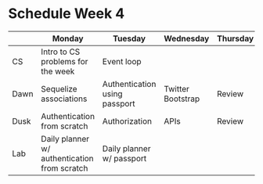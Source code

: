 # Schedule Week 4

|      | Monday | Tuesday | Wednesday | Thursday | Friday |
|------|------|-------|--------|---------|-------|
| CS   | Intro to CS problems for the week | Event loop |  |  |  |
| Dawn | Sequelize associations | Authentication using passport | Twitter Bootstrap | Review | Wireframing & Trello, project intro |
| Dusk | Authentication from scratch | Authorization | APIs | Review | Project start |
| Lab  | Daily planner w/ authentication from scratch | Daily planner w/ passport |  |  |  |
